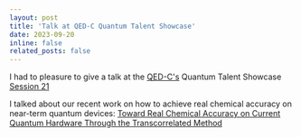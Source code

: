 ```yaml
---
layout: post
title: 'Talk at QED-C Quantum Talent Showcase'
date: 2023-09-20
inline: false
related_posts: false
---
```


I had to pleasure to give a talk at the <a href='https://quantumconsortium.org/'>QED-C's</a> Quantum Talent Showcase <a href='https://quantumconsortium.org/poster-session/session-21/'>Session 21</a>

I talked about our recent work on how to achieve real chemical accuracy on near-term quantum devices: 
<a href='https://pubs.acs.org/doi/full/10.1021/acs.jctc.4c00070'>Toward Real Chemical Accuracy on Current Quantum Hardware Through the Transcorrelated Method</a>


